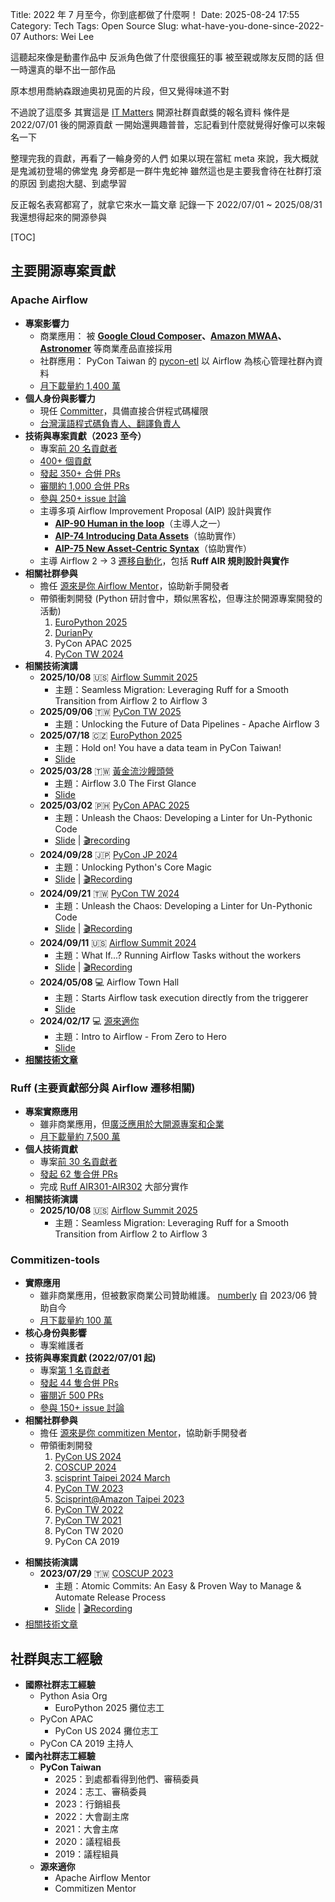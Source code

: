 Title: 2022 年 7 月至今，你到底都做了什麼啊！
Date: 2025-08-24 17:55
Category: Tech
Tags: Open Source
Slug: what-have-you-done-since-2022-07
Authors: Wei Lee

這聽起來像是動畫作品中
反派角色做了什麼很瘋狂的事
被至親或隊友反問的話
但一時還真的舉不出一部作品

<!--more-->

原本想用喬納森跟迪奧初見面的片段，但又覺得味道不對

不過說了這麼多
其實這是 [IT Matters](https://award.ima.org.tw/) 開源社群貢獻獎的報名資料
條件是 2022/07/01 後的開源貢獻
一開始還興趣普普，忘記看到什麼就覺得好像可以來報名一下

整理完我的貢獻，再看了一輪身旁的人們
如果以現在當紅 meta 來說，我大概就是鬼滅初登場的佛堂鬼
身旁都是一群牛鬼蛇神
雖然這也是主要我會待在社群打滾的原因
到處抱大腿、到處學習

反正報名表寫都寫了，就拿它來水一篇文章
記錄一下 2022/07/01 ~ 2025/08/31 我還想得起來的開源參與

[TOC]

## 主要開源專案貢獻

### Apache Airflow
- **專案影響力**
    - 商業應用： 被 **[Google Cloud Composer](https://cloud.google.com/composer)、[Amazon MWAA](https://aws.amazon.com/managed-workflows-for-apache-airflow/)、[Astronomer](https://www.astronomer.io/)** 等商業產品直接採用  
    - 社群應用： PyCon Taiwan 的 [pycon-etl](https://github.com/pycontw/pycon-etl) 以 Airflow 為核心管理社群內資料
    - [月下載量約 1,400 萬](https://pypistats.org/packages/apache-airflow)
- **個人身份與影響力**
    - 現任 [Committer](https://airflow.apache.org/community/#committers)，具備直接合併程式碼權限
    - [台灣漢語程式碼負責人、翻譯負責人](https://github.com/apache/airflow/blob/eae6578ca53b3a8b29755ebb00d1059d2d409ee8/.github/CODEOWNERS#L48)
- **技術與專案貢獻（2023 至今）**
    - 專案[前 20 名貢獻者](https://github.com/apache/airflow/graphs/contributors)
    - [400+ 個貢獻](https://github.com/apache/airflow/graphs/contributors)
    - [發起 350+ 合併 PRs](https://github.com/apache/airflow/pulls?q=sort%3Aupdated-desc+is%3Apr+author%3ALee-W+is%3Amerged+)
    - [審閱約 1,000 合併 PRs](https://github.com/apache/airflow/pulls?q=sort%3Aupdated-desc+is%3Apr+is%3Aopen+reviewed-by%3ALee-W+-author%3ALee-W)
    - [參與 250+ issue 討論](https://github.com/apache/airflow/issues?q=sort%3Aupdated-desc%20is%3Aissue%20is%3Aopen%20is%3Aissue%20involves%3ALee-W%20created%3A2022-07-01..2025-08-31)
    - 主導多項 Airflow Improvement Proposal (AIP) 設計與實作
        - **[AIP-90 Human in the loop](https://cwiki.apache.org/confluence/display/AIRFLOW/AIP-90+Human+in+the+loop)**（主導人之一）  
        - **[AIP-74 Introducing Data Assets](https://cwiki.apache.org/confluence/display/AIRFLOW/AIP-74+Introducing+Data+Assets)**（協助實作）  
        - **[AIP-75 New Asset-Centric Syntax](https://cwiki.apache.org/confluence/display/AIRFLOW/AIP-75+New+Asset-Centric+Syntax)**（協助實作）  
    - 主導 Airflow 2 → 3 [遷移自動化](https://github.com/apache/airflow/issues/41641)，包括 **Ruff AIR 規則設計與實作**
- **相關社群參與**
    - 擔任 [源來是你 Airflow Mentor](https://github.com/opensource4you/readme?tab=readme-ov-file#%E7%9B%AE%E5%89%8D%E6%9C%89-mentor-%E5%B8%B6%E7%9A%84%E5%B0%88%E6%A1%88)，協助新手開發者
    - 帶領衝刺開發 (Python 研討會中，類似黑客松，但專注於開源專案開發的活動)
        1. [EuroPython 2025](https://github.com/EuroPython/website/pull/1437)
        2. [DurianPy](https://www.meetup.com/durianpy/events/308390476/)
        3. PyCon APAC 2025
        4. [PyCon TW 2024](https://hackmd.io/LKLr7XyOR9mK1AEEnvnCuQ#Apache-Airflow)
- **相關技術演講**
    - **2025/10/08** 🇺🇸 [Airflow Summit 2025](https://airflowsummit.org/sessions/2025/seamless-migration-leveraging-ruff-for-a-smooth-transition-from-airflow-2-to-airflow-3/)  
        * 主題：Seamless Migration: Leveraging Ruff for a Smooth Transition from Airflow 2 to Airflow 3
    - **2025/09/06** 🇹🇼 [PyCon TW 2025](https://tw.pycon.org/2025/en-us/conference/talk/366)  
        * 主題：Unlocking the Future of Data Pipelines - Apache Airflow 3
    - **2025/07/18** 🇨🇿 [EuroPython 2025](https://ep2025.europython.eu/session/hold-on-you-have-a-data-team-in-pycon-taiwan)  
        * 主題：Hold on! You have a data team in PyCon Taiwan!  
        * [Slide](https://speakerdeck.com/leew/hold-on-you-have-a-data-team-in-pycon-taiwan)
    - **2025/03/28** 🇹🇼 [黃金流沙饅頭營](https://www.icloud.com/pages/0c6_qp3_RnuCJfcIh8_9xnqLA#2025_%E9%BB%83%E9%87%91%E6%B5%81%E6%B2%99%E9%A5%85%E9%A0%AD%E7%87%9F)  
        * 主題：Airflow 3.0 The First Glance  
        * [Slide](https://speakerdeck.com/leew/20250328-airflow-3-dot-0-the-first-glance)
    - **2025/03/02** 🇵🇭 [PyCon APAC 2025](https://pycon-apac.python.ph/)  
        * 主題：Unleash the Chaos: Developing a Linter for Un-Pythonic Code  
        * [Slide](https://speakerdeck.com/leew/unleash-the-chaos-developing-a-linter-for-un-pythonic-code-806b2bae-e161-4762-b0d5-d9fb8efdd24a) | [🎬recording](https://www.youtube.com/watch?v=tbSZx0UsWfQ)
    - **2024/09/28** 🇯🇵 [PyCon JP 2024](https://2024.pycon.jp/en/talk/AQKFHX)  
        * 主題：Unlocking Python's Core Magic  
        * [Slide](https://speakerdeck.com/leew/unlocking-pythons-core-magic) | [🎬Recording](https://www.youtube.com/watch?v=9jbHA6tE9MM)
    - **2024/09/21** 🇹🇼 [PyCon TW 2024](https://tw.pycon.org/2024/conference/talk/311)  
        * 主題：Unleash the Chaos: Developing a Linter for Un-Pythonic Code  
        * [Slide](https://speakerdeck.com/leew/unleash-the-chaos-developing-a-linter-for-un-pythonic-code) | [🎬Recording](https://www.youtube.com/watch?v=2jUd0o8VuE0)
    - **2024/09/11** 🇺🇸 [Airflow Summit 2024](https://airflowsummit.org/sessions/2024/what-if-running-airflow-tasks-without-the-workers/)  
        * 主題：What If...? Running Airflow Tasks without the workers  
        * [Slide](https://docs.google.com/presentation/d/1XGd7bQg6cGLNbHFiZjX__SmI4FLw6D_iASY9eRSO4mo/edit?usp=sharing) | [🎬Recording](https://www.youtube.com/watch?v=WkljjYtqu8Q)
    - **2024/05/08** 💻 Airflow Town Hall  
        * 主題：Starts Airflow task execution directly from the triggerer  
        * [Slide](https://speakerdeck.com/leew/starts-airflow-task-execution-directly-from-the-triggerer)
    - **2024/02/17** 💻 [源來適你](https://www.facebook.com/opensource4you)  
        * 主題：Intro to Airflow - From Zero to Hero  
        * [Slide](https://speakerdeck.com/leew/intro-to-airflow-from-zero-to-hero)
- **[相關技術文章](https://blog.wei-lee.me/tag/airflow.html)**


### Ruff (主要貢獻部分與 Airflow 遷移相關)
- **專案實際應用**
    - 雖非商業應用，但[廣泛應用於大開源專案和企業](https://github.com/astral-sh/ruff#whos-using-ruff)
    - [月下載量約 7,500 萬](https://pypistats.org/packages/ruff)
- **個人技術貢獻**
    - 專案[前 30 名貢獻者](https://github.com/astral-sh/ruff/graphs/contributors)
    - [發起 62 隻合併 PRs](https://github.com/astral-sh/ruff/pulls?q=sort%3Aupdated-desc+is%3Apr+author%3ALee-W+is%3Amerged+)
    - 完成 [Ruff AIR301-AIR302](https://docs.astral.sh/ruff/rules/#airflow-air) 大部分實作
- **相關技術演講**
    - **2025/10/08** 🇺🇸 [Airflow Summit 2025](https://airflowsummit.org/sessions/2025/seamless-migration-leveraging-ruff-for-a-smooth-transition-from-airflow-2-to-airflow-3/)  
        * 主題：Seamless Migration: Leveraging Ruff for a Smooth Transition from Airflow 2 to Airflow 3

### Commitizen-tools
- **實際應用**
    - 雖非商業應用，但被數家商業公司贊助維護。 [numberly](https://numberly.com/en/) 自 2023/06 贊助自今
    - [月下載量約 100 萬](https://pypistats.org/packages/commitizen)
- **核心身份與影響**
    - 專案維護者
- **技術與專案貢獻 (2022/07/01 起)**
    - 專案[第 1 名貢獻者](https://github.com/commitizen-tools/commitizen/graphs/contributors)
    - [發起 44 隻合併 PRs](https://github.com/commitizen-tools/commitizen/pulls?q=is%3Apr+is%3Amerged+merged%3A2022-07-01..2025-08-31+author%3ALee-W+)
    - [審閱近 500 PRs](https://github.com/commitizen-tools/commitizen/pulls?q=is%3Apr+reviewed-by%3ALee-W+is%3Amerged+merged%3A2022-07-01..2025-08-31+-author%3ALee-W)
    - [參與 150+ issue 討論](https://github.com/commitizen-tools/commitizen/issues?q=sort%3Aupdated-desc%20is%3Aissue%20is%3Aopen%20is%3Aissue%20involves%3ALee-W%20created%3A2022-07-01..2025-08-31)
- **相關社群參與**
    - 擔任 [源來是你 commitizen Mentor](https://github.com/opensource4you/readme?tab=readme-ov-file#%E7%9B%AE%E5%89%8D%E6%9C%89-mentor-%E5%B8%B6%E7%9A%84%E5%B0%88%E6%A1%88)，協助新手開發者
    - 帶領衝刺開發
        1. [PyCon US 2024](https://us.pycon.org/2024/events/dev-sprints/#sprint-3)
        2. [COSCUP 2024](https://pretalx.coscup.org/coscup-2024/talk/SDR77M/)
        3. [scisprint Taipei 2024 March](https://sciwork.kktix.cc/events/scisprint-202403-taipei)
        4. [PyCon TW 2023](https://hackmd.io/R98LEB4MSxm4AeExmxuZnA#commitizen-tools)
        5. [Scisprint@Amazon Taipei 2023](https://sciwork.kktix.cc/events/scisprint-202302-taipei)
        6. [PyCon TW 2022](https://hackmd.io/UYumgLy_QxaCSCqrXKDBpw#commitizen-tools)
        7. [PyCon TW 2021](https://hackmd.io/PAgYsu5nSHyERIRaUokWxQ#commitizen-tools)
        8. PyCon TW 2020
        9. PyCon CA 2019
* **相關技術演講**
    - **2023/07/29** 🇹🇼 [COSCUP 2023](https://coscup.org/2023/zh-TW/session/TUGLJP)  
        * 主題：Atomic Commits: An Easy & Proven Way to Manage & Automate Release Process  
        * [Slide](https://speakerdeck.com/leew/atomic-commits-an-easy-and-proven-way-to-manage-and-automate-release-process) | [🎬Recording](https://www.youtube.com/watch?v=IxzN9ClXhs8)
* [相關技術文章](https://blog.wei-lee.me/tag/commitizen-tools.html)

## 社群與志工經驗
- **國際社群志工經驗**
    - Python Asia Org
        - EuroPython 2025 攤位志工
    - PyCon APAC
        - PyCon US 2024 攤位志工
    - PyCon CA 2019 主持人
- **國內社群志工經驗**
    - **PyCon Taiwan**
        - 2025：到處都看得到他們、審稿委員
        - 2024：志工、審稿委員
        - 2023：行銷組長
        - 2022：大會副主席
        - 2021：大會主席
        - 2020：議程組長
        - 2019：議程組員
    - **源來適你**
        - Apache Airflow Mentor
        - Commitizen Mentor
